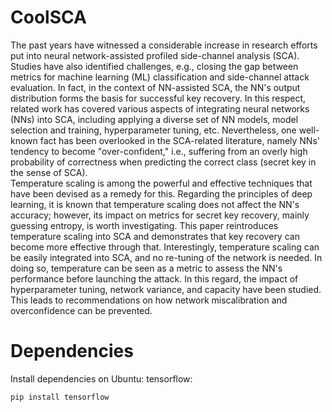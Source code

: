 # CoolSCA
The past years have witnessed a considerable increase in research efforts put into neural network-assisted profiled side-channel analysis (SCA). 
Studies have also identified challenges, e.g., closing the gap between metrics for machine learning (ML) classification and side-channel attack evaluation. 
In fact, in the context of NN-assisted SCA, the NN's output distribution forms the basis for successful key recovery. 
In this respect, related work has covered various aspects of integrating neural networks (NNs) into SCA, including applying a diverse set of NN models, model selection and training, hyperparameter tuning, etc. 
Nevertheless, one well-known fact has been overlooked in the SCA-related literature, namely NNs' tendency to become "over-confident," i.e., suffering from an overly high probability of correctness when predicting the correct class (secret key in the sense of SCA).  
Temperature scaling is among the powerful and effective techniques that have been devised as a remedy for this. 
Regarding the principles of deep learning, it is known that temperature scaling does not affect the NN's accuracy; however, its impact on metrics for secret key recovery, mainly guessing entropy, is worth investigating. 
This paper reintroduces temperature scaling into SCA and demonstrates that key recovery can become more effective through that. 
Interestingly, temperature scaling can be easily integrated into SCA, and no re-tuning of the network is needed. 
In doing so, temperature can be seen as a metric to assess the NN's performance before launching the attack. 
In this regard, the impact of hyperparameter tuning, network variance, and capacity have been studied. 
This leads to recommendations on how network miscalibration and overconfidence can be prevented. 

# Dependencies
Install dependencies on Ubuntu: tensorflow:
```bash
pip install tensorflow
